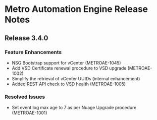 # Metro Automation Engine Release Notes
## Release 3.4.0
### Feature Enhancements
* NSG Bootstrap support for vCenter (METROAE-1045)
* Add VSD Certificate renewal procedure to VSD upgrade (METROAE-1002)
* Simplify the retrieval of vCenter UUIDs (internal enhancement)
* Added REST API check to VSD health (METROAE-1005)

### Resolved Issues
* Set event log max age to 7 as per Nuage Upgrade procedure (METROAE-1001)

